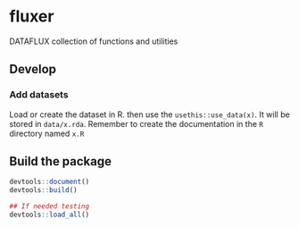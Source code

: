 # fluxer
 DATAFLUX collection of functions and utilities


## Develop

### Add datasets 
Load or create the dataset in R. then use the `usethis::use_data(x)`. It will be stored in `data/x.rda`.
Remember to create the documentation in the `R` directory named `x.R`


## Build the package

```R
devtools::document()
devtools::build()

## If needed testing
devtools::load_all()

```
